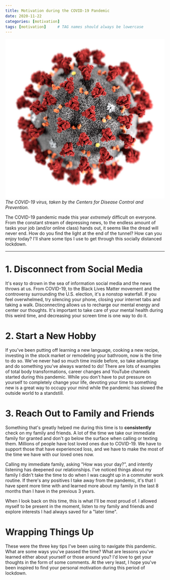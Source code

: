 ```yaml
---
title: Motivation during the COVID-19 Pandemic
date: 2020-11-22
categories: [motivation]
tags: [motivation]     # TAG names should always be lowercase
---
```


![Image of COVID-19 strain](/assets/img/2020-11-22/COVID-19.jpg)
_The COVID-19 virus, taken by the Centers for Disease Control and Prevention._


The COVID-19 pandemic made this year *extremely* difficult on everyone. From the constant stream of depressing news, to the endless amount of tasks your job (and/or online class) hands out, it seems like the dread will never end. How do you find the light at the end of the tunnel? How can you enjoy today? I'll share some tips I use to get through this socially distanced lockdown.

___

# 1. Disconnect from Social Media

It's easy to drown in the sea of information social media and the news throws at us. From COVID-19, to the Black Lives Matter movement and the controversy surrounding the U.S. election, it's a nonstop waterfall. If you feel overwhelmed, try silencing your phone, closing your internet tabs and taking a walk. Disconnecting allows us to recharge our mental energy and center our thoughts. It's important to take care of your mental health during this weird time, and decreasing your screen time is one way to do it.

# 2. Start a New Hobby

If you've been putting off learning a new language, cooking a new recipe, investing in the stock market or remodeling your bathroom, now is the time to do so. We've never had so much time inside before, so take advantage and do something you've always wanted to do! There are lots of examples of total body transformations, career changes and YouTube channels started during this pandemic. While you don't have to put pressure on yourself to completely change your life, devoting your time to something new is a great way to occupy your mind while the pandemic has slowed the outside world to a standstill.

# 3. Reach Out to Family and Friends 

Something that's greatly helped me during this time is to **consistently** check on my family and friends. A lot of the time we take our immediate family for granted and don't go below the surface when calling or texting them. Millions of people have lost loved ones due to COVID-19. We have to support those that have experienced loss, and we have to make the most of the time we have with our loved ones now. 

Calling my immediate family, asking "How was your day?", and intently listening has deepened our relationships. I've noticed things about my family I didn't take the time to do when I was caught up in a commuter work routine. If there's any positives I take away from the pandemic, it's that I have spent more time with and learned more about my family in the last 8 months than I have in the previous 3 years.

When I look back on this time, this is what I'll be most proud of. I allowed myself to be present in the moment, listen to my family and friends and explore interests I had always saved for a "later time".

# Wrapping Things Up

These were the three key tips I've been using to navigate this pandemic. What are some ways you've passed the time? What are lessons you've learned either about yourself or those around you? I'd love to get your thoughts in the form of some comments. At the very least, I hope you've been inspired to find your personal motivation during this period of lockdown.
